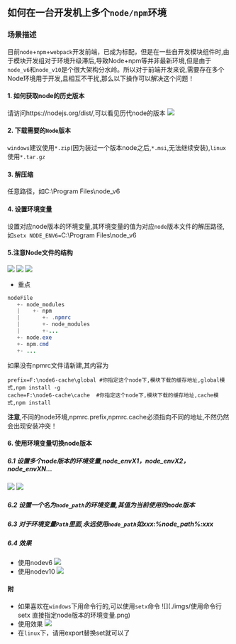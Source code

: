 ## 如何在一台开发机上多个`node/npm`环境

### 场景描述

​      目前`node`+`npm`+`webpack`开发前端，已成为标配，但是在一些自开发模块组件时,由于模块开发组对于环境升级滞后,导致Node+npm等并非最新环境,但是由于`node_v6`和`node_v10`是个很大架构分水岭。所以对于前端开发来说,需要存在多个Node环境用于开发,且相互不干扰,那么以下操作可以解决这个问题！

#### 1. 如何获取node的历史版本
请访问https://nodejs.org/dist/,可以看见历代node的版本
![](./imgs/获取各个历史版本的node源.png)


#### 2. 下载需要的`Node`版本
`windows`建议使用`*.zip`(因为装过一个版本node之后,`*.msi`,无法继续安装),`linux`使用`*.tar.gz`
#### 3. 解压缩
任意路径，如C:\Program Files\node_v6

#### 4. 设置环境变量
设置对应node版本的环境变量,其环境变量的值为对应`node`版本文件的解压路径,如`setx NODE_ENV6=`C:\Program Files\node_v6

#### 5.注意Node文件的结构
![](./imgs/Node版本文件的结构-1.png)
![](./imgs/Node版本文件的结构-2.png)
![](./imgs/Node版本文件的结构-3.png)

- 重点
```java
nodeFile
   +- node_modules
   |    +- npm
   |       +- .npmrc
   |       +- node_modules
   |       +-...
   +- node.exe
   +- npm.cmd
   +- ...
```
如果没有npmrc文件请新建,其内容为
```properties
prefix=F:\node6-cache\global #你指定这个node下,模块下载的缓存地址,global模式,npm install -g
cache=F:\node6-cache\cache  #你指定这个node下,模块下载的缓存地址,cache模式,npm install
```
**注意**,不同的node环境,npmrc.prefix,npmrc.cache必须指向不同的地址,不然仍然会出现安装冲突！

#### 6. 使用环境变量切换node版本

   ##### 6.1 设置多个node版本的环境变量,node_envX1，node_envX2，node_envXN...
   ![](./imgs/设置环境变量.png)
   ![](./imgs/设置环境变量-2.png)

   ##### 6.2 设置一个名为`node_path`的环境变量,其值为当前使用的node版本

   ##### 6.3 对于环境变量`Path`里面,永远使用`node_path`如xxx:%node_path%:xxx

   ##### 6.4 效果
   - 使用nodev6
      ![](./imgs/使用Nodev6.png)
   - 使用nodev10
      ![](./imgs/使用Nodev10.png)

#### 附
   - 如果喜欢在`windows`下用命令行的,可以使用`setx`命令
     ![](./imgs/使用命令行setx 直接指定node版本的环境变量.png)
   - 使用效果
     ![](./imgs/setx的命令效果.png)
   - 在`linux`下，请用export替换set就可以了

   

